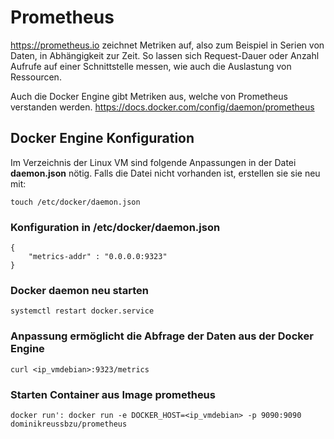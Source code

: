# Prometheus
https://prometheus.io zeichnet Metriken auf, also zum Beispiel in Serien von Daten, in Abhängigkeit zur Zeit.
So lassen sich Request-Dauer oder Anzahl Aufrufe auf einer Schnittstelle messen, wie auch die Auslastung von Ressourcen.

Auch die Docker Engine gibt Metriken aus, welche von Prometheus verstanden werden. https://docs.docker.com/config/daemon/prometheus

## Docker Engine Konfiguration
Im Verzeichnis der Linux VM sind folgende Anpassungen in der Datei **daemon.json** nötig. Falls die Datei nicht vorhanden ist, erstellen sie sie neu mit:
    
    touch /etc/docker/daemon.json

### Konfiguration in /etc/docker/daemon.json
    {
        "metrics-addr" : "0.0.0.0:9323"
    }
### Docker daemon neu starten
    systemctl restart docker.service

### Anpassung ermöglicht die Abfrage der Daten aus der Docker Engine
    curl <ip_vmdebian>:9323/metrics

### Starten Container aus Image prometheus
    docker run': docker run -e DOCKER_HOST=<ip_vmdebian> -p 9090:9090 dominikreussbzu/prometheus
